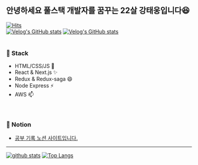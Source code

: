 ## 안녕하세요 풀스택 개발자를 꿈꾸는 22살 강태웅입니다:laughing:
[![Hits](https://hits.seeyoufarm.com/api/count/incr/badge.svg?url=https%3A%2F%2Fgithub.com%2FTaewoong1378)](https://hits.seeyoufarm.com)</br>
[![Velog's GitHub stats](https://velog-readme-stats.vercel.app/api/badge?name=ktw2378)](https://velog.io/@ktw2378)
[![Velog's GitHub stats](https://velog-readme-stats.vercel.app/api?name=ktw2378)](https://github.com/Taewoong1378/velog-readme-stats)</br></br>

### :gem: Stack
- HTML/CSS/JS 🌱
- React & Next.js ✨
- Redux & Redux-saga 😄
- Node Express ⚡
- AWS 📫 <br /><br /><br />



 ### :gift: Notion
- [공부 기록 노션 사이트입니다.](https://rattle-shamrock-415.notion.site/de4c948ba80f43cc97354d8089c0fc92)

------------
<!--
**shinplest/shinplest** is a ✨ _special_ ✨ repository because its `README.md` (this file) appears on your GitHub profile.

Here are some ideas to get you started:

- 👯 I’m looking to collaborate on ...
- 🤔 I’m looking for help with ...
- 💬 Ask me about ...
- 📫 How to reach me: ...
- 😄 Pronouns: ...
- ⚡ Fun fact: ...
-->

[![github stats](https://github-readme-stats.vercel.app/api?username=Taewoong1378&show_icons=true&hide_border=true)](https://github.com/Taewoong1378)
[![Top Langs](https://github-readme-stats.vercel.app/api/top-langs/?username=Taewoong1378&layout=compact)](https://github.com/Taewoong1378)

